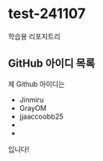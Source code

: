 # test-241107
학습용 리포지트리

## GitHub 아이디 목록

제 Github 아이디는

- Jinmiru
- GrayOM
- jjaaccoobb25
- 
-  

입니다!